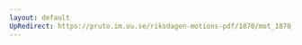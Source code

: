 ```yaml
---
layout: default
UpRedirect: https://pruto.im.uu.se/riksdagen-motions-pdf/1870/mot_1870__ak__206.pdf
---
```

